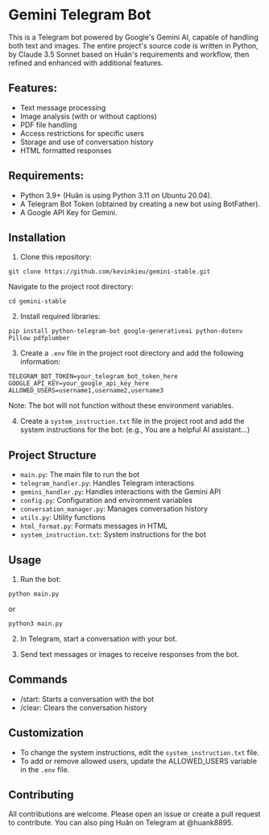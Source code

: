 # Gemini Telegram Bot

This is a Telegram bot powered by Google's Gemini AI, capable of handling both text and images.  The entire project's source code is written in Python, by Claude 3.5 Sonnet based on Huân's requirements and workflow, then refined and enhanced with additional features.

## Features:

- Text message processing
- Image analysis (with or without captions)
- PDF file handling
- Access restrictions for specific users
- Storage and use of conversation history
- HTML formatted responses

## Requirements:

- Python 3.9+ (Huân is using Python 3.11 on Ubuntu 20.04).
- A Telegram Bot Token (obtained by creating a new bot using BotFather).
- A Google API Key for Gemini.

## Installation

1. Clone this repository:
```
git clone https://github.com/kevinkieu/gemini-stable.git
```
Navigate to the project root directory:
```
cd gemini-stable
```
2. Install required libraries:
```
pip install python-telegram-bot google-generativeai python-dotenv Pillow pdfplumber
```

3. Create a `.env` file in the project root directory and add the following information:
```
TELEGRAM_BOT_TOKEN=your_telegram_bot_token_here
GOOGLE_API_KEY=your_google_api_key_here
ALLOWED_USERS=username1,username2,username3
```
Note: The bot will not function without these environment variables.

4. Create a `system_instruction.txt` file in the project root and add the system instructions for the bot:  (e.g., You are a helpful AI assistant...)


## Project Structure

- `main.py`: The main file to run the bot
- `telegram_handler.py`: Handles Telegram interactions
- `gemini_handler.py`: Handles interactions with the Gemini API
- `config.py`: Configuration and environment variables
- `conversation_manager.py`: Manages conversation history
- `utils.py`: Utility functions
- `html_format.py`: Formats messages in HTML
- `system_instruction.txt`: System instructions for the bot


## Usage

1. Run the bot:
```
python main.py
```
   or
```
python3 main.py
```

2. In Telegram, start a conversation with your bot.

3. Send text messages or images to receive responses from the bot.


## Commands

- /start: Starts a conversation with the bot
- /clear: Clears the conversation history


## Customization

- To change the system instructions, edit the `system_instruction.txt` file.
- To add or remove allowed users, update the ALLOWED_USERS variable in the `.env` file.


## Contributing

All contributions are welcome.  Please open an issue or create a pull request to contribute. You can also ping Huân on Telegram at @huank8895.
